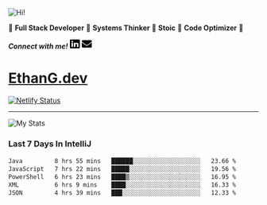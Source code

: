 <img src="https://i.giphy.com/media/3PAL5bChWnak0WJ32x/giphy.webp" alt="Hi!">

:star2: **Full Stack Developer** :star2: **Systems Thinker** :star2: **Stoic** :star2: **Code Optimizer** :star2:

***Connect with me!*** <a href="https://www.linkedin.com/in/ethan-glover/"><img src="https://raw.githubusercontent.com/eglove/eglove/eeb591600b73da426bd298d229e2fd96df019488/linkedin-brands.svg" alt="LinkedIn" width="20px" height="20px"></a> <a href="mailto:hello@ethang.email"><img src="https://raw.githubusercontent.com/eglove/eglove/47aceecf4819797d993f5facc7764cb99d0ab039/envelope-solid.svg" alt="Email" width="20px" height="20px"></a>

# [EthanG.dev](https://ethang.dev/)

[![Netlify Status](https://api.netlify.com/api/v1/badges/386a0047-e6d7-4b02-af54-535d4fdd1866/deploy-status)](https://app.netlify.com/sites/focused-elion-be8588/deploys)

<hr>

![My Stats](https://github-readme-stats.vercel.app/api?username=eglove&show_icons=true&theme=default&count_private=true)

### Last 7 Days In IntelliJ
<!--START_SECTION:waka-->
```text
Java         8 hrs 55 mins   ██████░░░░░░░░░░░░░░░░░░░   23.66 % 
JavaScript   7 hrs 22 mins   █████░░░░░░░░░░░░░░░░░░░░   19.56 % 
PowerShell   6 hrs 23 mins   ████▒░░░░░░░░░░░░░░░░░░░░   16.95 % 
XML          6 hrs 9 mins    ████░░░░░░░░░░░░░░░░░░░░░   16.33 % 
JSON         4 hrs 39 mins   ███░░░░░░░░░░░░░░░░░░░░░░   12.33 % 
```
<!--END_SECTION:waka-->
